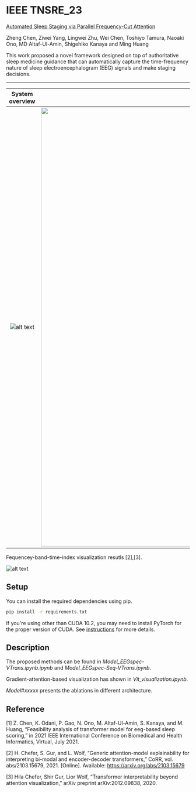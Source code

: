 # IEEE TNSRE_23
[Automated Sleep Staging via Parallel Frequency-Cut Attention](https://ieeexplore.ieee.org/abstract/document/10041186)

Zheng Chen, Ziwei Yang, Lingwei Zhu, Wei Chen, Toshiyo Tamura, Naoaki Ono, MD Altaf-Ul-Amin, Shigehiko Kanaya and Ming Huang


This work proposed a novel framework designed on top of authoritative sleep medicine guidance that can automatically capture the time-frequency nature of sleep electroencephalogram (EEG) signals and make staging decisions.


---------------------------------------------------------------------------------------------------------------------

System overview             |  Time-frequency patching
:-------------------------:|:-------------------------:
![alt text](https://github.com/chenzRG/TNSRE_23/assets/125750017/cf865ab2-f0ae-4854-942c-3ff95d3db0c0)  | <img width="1200" alt="image" src="https://github.com/chenzRG/TNSRE_23/assets/125750017/8b2ab0c7-f696-4b06-a30f-e04774f11153">

Fequencey-band-time-index visualization resutls [2],[3].

![alt text](https://user-images.githubusercontent.com/34312998/133877630-9b2f2eec-11e0-4d41-8c36-5afd02dd78d6.png)



## Setup

You can install the required dependencies using pip.

```bash
pip install -r requirements.txt
```

If you're using other than CUDA 10.2, you may need to install PyTorch for the proper version of CUDA. See [instructions](https://pytorch.org/get-started/locally/) for more details.

## Description

The proposed methods can be found in _Model_EEGspec-VTrans.ipynb.ipynb_ and _Model_EEGspec-Seq-VTrans.ipynb_.

Gradient-attention-based visualization has shown in _Vit_visualization.ipynb_.

_Model_#_xxxxx_ presents the ablations in different architecture.

## Reference

[1] Z. Chen, K. Odani, P. Gao, N. Ono, M. Altaf-Ul-Amin, S. Kanaya, and M. Huang, “Feasibility analysis of transformer model for eeg-based sleep scoring,” in 2021 IEEE International Conference on Biomedical and Health Informatics, Virtual, July 2021.

[2] H. Chefer, S. Gur, and L. Wolf, “Generic attention-model explainability for interpreting bi-modal and encoder-decoder transformers,” CoRR, vol. abs/2103.15679, 2021. [Online]. Available: https://arxiv.org/abs/2103.15679

[3] Hila Chefer, Shir Gur, Lior Wolf, “Transformer interpretability beyond attention visualization,” arXiv preprint arXiv:2012.09838, 2020.
